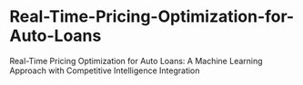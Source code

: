 # Real-Time-Pricing-Optimization-for-Auto-Loans
Real-Time Pricing Optimization for Auto Loans: A Machine Learning Approach with Competitive Intelligence Integration
